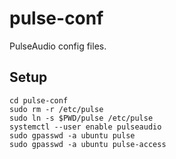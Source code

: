 # pulse-conf
PulseAudio config files.

## Setup
```shell
cd pulse-conf
sudo rm -r /etc/pulse
sudo ln -s $PWD/pulse /etc/pulse
systemctl --user enable pulseaudio
sudo gpasswd -a ubuntu pulse
sudo gpasswd -a ubuntu pulse-access
```

